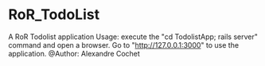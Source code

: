# RoR_TodoList
A RoR Todolist application
Usage: execute the "cd TodolistApp; rails server" command and open a browser. Go to "http://127.0.0.1:3000" to use the application.
@Author: Alexandre Cochet
